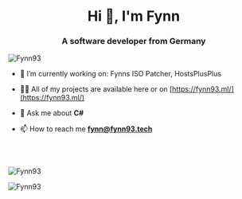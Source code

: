 <h1 align="center">Hi 👋, I'm Fynn</h1>
<h3 align="center">A software developer from Germany</h3>

<p align="left"> <img src="https://komarev.com/ghpvc/?username=Fynn93&label=Profile%20views&color=0e75b6&style=flat" alt="Fynn93" /> </p>

- 🔭 I’m currently working on: Fynns ISO Patcher, HostsPlusPlus

- 👨‍💻 All of my projects are available here or on [https://fynn93.ml/](https://fynn93.ml/)

- 💬 Ask me about **C#**

- 📫 How to reach me **fynn@fynn93.tech**

<br><br>
<p style="width:100%"><img align="center" src="https://github-readme-stats.vercel.app/api?username=Fynn93&show_icons=true&locale=en" alt="Fynn93" /></p>
<p style="width:100%"><img align="left" src="https://github-readme-stats.vercel.app/api/top-langs?username=Fynn93&show_icons=true&locale=en&layout=compact" alt="Fynn93" /></p>
